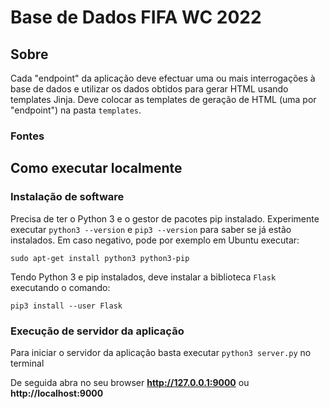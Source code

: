 # Base de Dados FIFA WC 2022

## Sobre

Cada "endpoint" da aplicação deve efectuar uma ou mais interrogações à base de dados e utilizar os dados obtidos para gerar HTML usando templates Jinja.
Deve colocar as templates de geração de HTML (uma por "endpoint") na pasta `templates`.

### Fontes

## Como executar localmente

### Instalação de software

Precisa de ter o Python 3 e o gestor de pacotes pip instalado.
Experimente executar `python3 --version` e `pip3 --version` para saber
se já estão instalados. Em caso negativo, pode por exemplo em Ubuntu
executar:

```
sudo apt-get install python3 python3-pip
```

Tendo Python 3 e pip instalados, deve instalar a biblioteca `Flask` executando o comando:

```
pip3 install --user Flask
```

### Execução de servidor da aplicação

Para iniciar o servidor da aplicação basta executar `python3 server.py` no terminal

De seguida abra no seu browser **http://127.0.0.1:9000** ou **http://localhost:9000**
